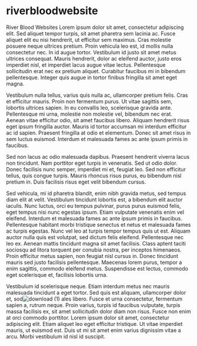 # riverbloodwebsite
River Blood Websites 
Lorem ipsum dolor sit amet, consectetur adipiscing elit. Sed aliquet tempor turpis, sit amet pharetra sem lacinia ac. Fusce aliquet elit eu nisi hendrerit, ut efficitur sem maximus. Cras molestie posuere neque ultrices pretium. Proin vehicula leo est, id mollis nulla consectetur nec. In id augue tortor. Vestibulum id justo sit amet metus ultrices consequat. Mauris hendrerit, dolor ac eleifend auctor, justo eros imperdiet nisl, et imperdiet lacus augue vitae lectus. Pellentesque sollicitudin erat nec ex pretium aliquet. Curabitur faucibus mi in bibendum pellentesque. Integer quis augue in tortor finibus fringilla sit amet eget magna.

Vestibulum nulla tellus, varius quis nulla ac, ullamcorper pretium felis. Cras et efficitur mauris. Proin non fermentum purus. Ut vitae sagittis sem, lobortis ultrices sapien. In eu convallis leo, scelerisque gravida ante. Pellentesque mi urna, molestie non molestie vel, bibendum nec erat. Aenean vitae efficitur odio, sit amet faucibus libero. Aliquam hendrerit risus eget ipsum fringilla auctor. Mauris id tortor accumsan mi interdum efficitur ac id sapien. Praesent fringilla at odio et elementum. Donec sit amet risus in sem luctus euismod. Interdum et malesuada fames ac ante ipsum primis in faucibus.

Sed non lacus ac odio malesuada dapibus. Praesent hendrerit viverra lacus non tincidunt. Nam porttitor eget turpis in venenatis. Sed ut odio dolor. Donec facilisis nunc semper, imperdiet mi et, feugiat leo. Sed non efficitur tellus, quis congue turpis. Mauris rhoncus risus purus, eu bibendum nisl pretium in. Duis facilisis risus eget velit bibendum cursus.

Sed vehicula, mi id pharetra blandit, enim nibh gravida metus, sed tempus diam elit at velit. Vestibulum tincidunt lobortis est, a bibendum elit auctor iaculis. Nunc luctus, orci eu tempus pulvinar, purus purus euismod felis, eget tempus nisi nunc egestas ipsum. Etiam vulputate venenatis enim vel eleifend. Interdum et malesuada fames ac ante ipsum primis in faucibus. Pellentesque habitant morbi tristique senectus et netus et malesuada fames ac turpis egestas. Nunc vel leo at turpis tempor tempus quis ut est. Aliquam auctor nulla quis est volutpat, sed dictum felis eleifend. Pellentesque nec leo ex. Aenean mattis tincidunt magna sit amet facilisis. Class aptent taciti sociosqu ad litora torquent per conubia nostra, per inceptos himenaeos. Proin efficitur metus sapien, non feugiat nisl cursus in. Donec tincidunt mauris sed justo facilisis pellentesque. Maecenas lorem purus, tempor a enim sagittis, commodo eleifend metus. Suspendisse est lectus, commodo eget scelerisque et, facilisis lobortis urna.

Vestibulum id scelerisque neque. Etiam interdum metus nec mauris malesuada tincidunt a eget tortor. Sed quis est aliquam, ullamcorper dolor et, sod![download (1)](https://user-images.githubusercontent.com/76711572/181678312-21f4414b-1da1-4ab0-b42e-98e6978f3a88.jpg)
ales libero. Fusce et urna consectetur, fermentum sapien a, rutrum neque. Proin varius, turpis id faucibus vulputate, turpis massa facilisis ex, sit amet sollicitudin dolor diam non risus. Fusce non enim at orci commodo porttitor. Lorem ipsum dolor sit amet, consectetur adipiscing elit. Etiam aliquet leo eget efficitur tristique. Ut vitae imperdiet mauris, ut euismod est. Duis ut mi sit amet enim varius dignissim vitae a arcu. Morbi vestibulum id nisl id suscipit.
